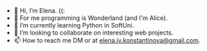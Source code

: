 - 👋 Hi, I’m Elena. ((:
- 👀 For me programming is Wonderland (and I'm Alice).
- 🌱 I’m currently learning Python in SoftUni.
- 💞️ I’m looking to collaborate on interesting web projects.
- 📫 How to reach me DM or at elena.iv.konstantinova@gmail.com.

<!---
elly2chan/elly2chan is a ✨ special ✨ repository because its `README.md` (this file) appears on your GitHub profile.
You can click the Preview link to take a look at your changes.
--->
